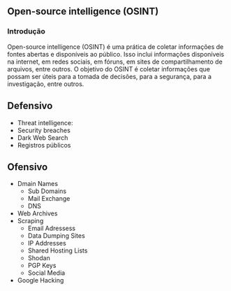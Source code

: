 ## Open-source intelligence (OSINT)

### Introdução

Open-source intelligence (OSINT) é uma prática de coletar informações de fontes abertas e disponíveis ao público. Isso inclui informações disponíveis na internet, em redes sociais, em fóruns, em sites de compartilhamento de arquivos, entre outros. O objetivo do OSINT é coletar informações que possam ser úteis para a tomada de decisões, para a segurança, para a investigação, entre outros.

## Defensivo

- Threat intelligence: 
- Security breaches
- Dark Web Search
- Registros públicos	

## Ofensivo

- Dmain Names
  - Sub Domains
  - Mail Exchange
  - DNS
- Web Archives
- Scraping
  - Email Adressess
  - Data Dumping Sites
  - IP Addresses
  - Shared Hosting Lists
  - Shodan
  - PGP Keys
  - Social Media
- Google Hacking

